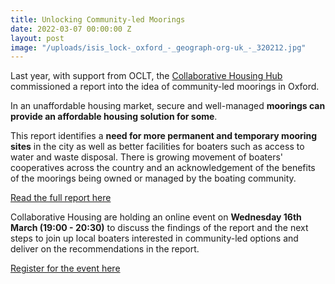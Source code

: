 ```yaml
---
title: Unlocking Community-led Moorings
date: 2022-03-07 00:00:00 Z
layout: post
image: "/uploads/isis_lock-_oxford_-_geograph-org-uk_-_320212.jpg"
---
```


Last year, with support from OCLT, the [Collaborative Housing Hub](https://collaborativehousing.org.uk/) commissioned a report into the idea of community-led moorings in Oxford.   
  
In an unaffordable housing market, secure and well-managed **moorings can provide an affordable housing solution for some**.  
  
This report identifies a **need for more permanent and temporary mooring sites** in the city as well as better facilities for boaters such as access to water and waste disposal. There is growing movement of boaters' cooperatives across the country and an acknowledgement of the benefits of the moorings being owned or managed by the boating community.   
  
[Read the full report here](https://collaborativehousing.org.uk/2022/02/02/launching-the-research-report-into-community-led-moorings-in-oxford.html)  
  
Collaborative Housing are holding an online event on **Wednesday 16th March (19:00 - 20:30)** to discuss the findings of the report and the next steps to join up local boaters interested in community-led options and deliver on the recommendations in the report.  
  
[Register for the event here](https://www.eventbrite.co.uk/e/launching-the-research-report-into-community-led-moorings-in-oxford-tickets-257110553587)
